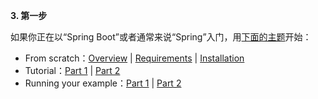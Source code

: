**3. 第一步**

如果你正在以“Spring Boot”或者通常来说“Spring”入门，用[下面的主题]()开始：

* From scratch：[Overview]() | [Requirements]() | [Installation]()
* Tutorial：[Part 1]() | [Part 2]()
* Running your example：[Part 1]() | [Part 2]()
